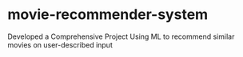 # movie-recommender-system
Developed a Comprehensive Project Using ML to recommend similar movies on user-described input
